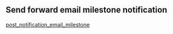 ## Send forward email milestone notification

[post_notification_email_milestone](post_notification_email_milestone.md)